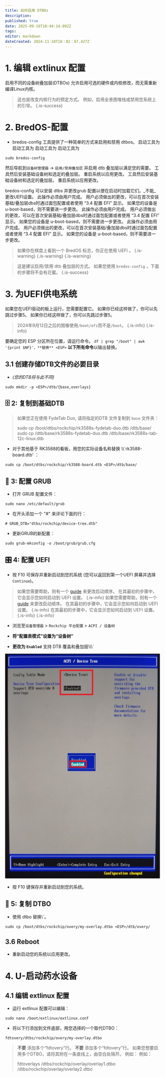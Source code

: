 ```yaml
---
title: 如何启用 DTBOs
description:
published: true
date: 2025-09-16T10:44:14.092Z
tags:
editor: markdown
dateCreated: 2024-11-10T18：02：07.427Z
---
```


# 1. 编辑 extlinux 配置

启用不同的设备树叠加层(DTBOs) 允许启用可选的硬件或内核修改，而无需重新编译Linux内核。

> 这也是改变内核行为的预定方式。 例如，启用全景图堆栈或禁用您系统上的引导。
> {.is-success}

# 2. BredOS-配置

- bredos-config 工具提供了一种简单的方式来启用和禁用 dtbos。 启动工具为 启动工具为 启动工具为 启动工具为

```
sudo bredos-config
```

然后导航到`设备树管理器` -> `启用/禁用叠加层` 并启用 dtb 叠加层以满足您的需要。 工具然后安装基础设备树和选定的叠加层。 重启系统以应用更改。 工具然后安装基础设备树和选定的叠加层。 重启系统以应用更改。

bredos-config 可以安装 dtbs 并更改grub 配置以便在启动时加载它们。_不能_更改UEFI设置。 此操作必须由用户完成。 用户必须做出的更改，可以在首次安装基础/叠加层dbs时通过面包配置或者使用 “3.4 配置 EFI” 显示。 如果您的设备是 u-boot-based，则不需要进一步更改。 此操作必须由用户完成。 用户必须做出的更改，可以在首次安装基础/叠加层dbs时通过面包配置或者使用 “3.4 配置 EFI” 显示。 如果您的设备是 u-boot-based，则不需要进一步更改。 此操作必须由用户完成。 用户必须做出的更改，可以在首次安装基础/叠加层dbs时通过面包配置或者使用 “3.4 配置 EFI” 显示。 如果您的设备是 u-boot-based，则不需要进一步更改。

> 如果你在棋盘上看到一个 BredOS 标志，你正在使用 UEFI 。
> {.is-warning}
> {.is-warning}
> {.is-warning}

> 这是建议启用/禁用 dtb 叠加层的方式。 如果您使用 `bredos-config` ，下面的步骤将不会有花蜜。
> {.is-success}

# 3. 为UEFI供电系统

如果您在UEFI驱动的板上运行，您需要配置它。
如果你已经这样做了，你可以先跳过步骤5。
如果你已经这样做了，你可以先跳过步骤5。

> 2024年9月12日之后的图像使用`/boot/efi`而不是`/boot`。
> {.is-info}
> {.is-info}

要确定您的 ESP 分区所在位置，请运行命令。
`df | grep "/boot" | awk '{print $NF}'，**替换** <ESP>` **以下所有命令**以输出替换。

## 3.1 创建存储DTB文件的必要目录

- _(您的DTB将与此不同)_

```
sudo mkdir -p <ESP>/dtb/{base,overlays}
```

## 🗄️ 2: 复制到基础DTB

> 如果您正在使用 FydeTab Duo, 请将指定的DTB 文件复制到 `base` 文件夹：
>
> sudo cp /boot/dtbs/rockchip/rk3588s-fydetab-duo.dtb <ESP>/dtb/base/
> sudo cp <ESP>/dtb/base/rk3588s-fydetab-duo.dtb <ESP>/dtb/base/rk3588s-tab-12c-linux.dtb

- 对于其他基于 RK3588的看板，用您的实际设备名称替换 \\\\\`rk3588-board.dtb' ：

```
sudo cp /boot/dtbs/rockchip/rk3588-board.dtb <ESP>/dtb/base/
```

## 🫘 3: 配置 GRUB

- 打开 GRUB 配置文件：

```
sudo nano /etc/default/grub
```

- 在开头添加一个 "#" 来评论下面的行：

```
# GRUB_DTB="dtbs/rockchip/device-tree.dtb"
```

- 更新GRUB的新配置：

```
sudo grub-mkconfig -o /boot/grub/grub.cfg
```

## 🎛️ 4: 配置 UEFI

- 按 F10 可保存并重新启动到您的系统 (您可以返回到第一个UEFI 屏幕并选择 `Continue`)。

> 如果您需要帮助，则有一个 [guide](/en/how-to/change-default-boot-order-rk3588) 来更改启动顺序。 在其最初的步骤中，它会显示您如何启动到 UEFI 设置。
> {.is-info} 如果您需要帮助，则有一个 [guide](/en/how-to/change-default-boot-order-rk3588) 来更改启动顺序。 在其最初的步骤中，它会显示您如何启动到 UEFI 设置。
> {.is-info} 在其最初的步骤中，它会显示您如何启动到 UEFI 设置。
> {.is-info}
> {.is-info}

- 浏览至`设备管理器` > `Rockchip 平台配置` > `ACPI / 设备树`

- **将“配置表模式”设置为“设备树”**

- **更改为 `Enabled`** 支持 DTB 覆盖和叠加层\\\\\\\`

![](/panthor/enable_tree_dtb_in_uefi.jpg)

- 按 F10 键保存并重新启动到您的系统。

## 🔄 5: 复制 DTBO

- 使用 dtbo 替换<my-overlay>\\\`。

```
sudo cp /boot/dtbs/rockchip/overy/my-overlay.dtbo <ESP>/dtb/overy/
```

## 3.6 Reboot

- 重新启动您的系统以应用更改。

# 4. U-启动药水设备

## 4.1 编辑 extlinux 配置

- 运行 extlinux 配置可以编辑：

```
sudo nano /boot/extlinux/extlinux.conf
```

- 将以下行添加到文件底部，用您选择的一个取代DTBO：

```
fdtovery/dtbs/rockchip/overy/my-overlay.dtbo
```

> **不要** 添加多个“fdtovery”行。
> **不要** 添加多个“fdtovery”行。
> 如果您想要启用多个DTBO，请将其附在一条直线上，由空白处隔开。
> 例如：
> 例如：
>
> fdtoverlays /dtbs/rockchip/overlay/overlay1.dtbo /dtbs/rockchip/overlay/overlay2.dtbo
